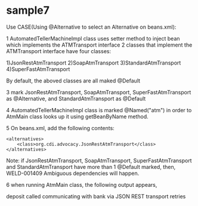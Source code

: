sample7
===============

Use CASE(Using @Alternative to select an Alternative on beans.xml):

1 AutomatedTellerMachineImpl class uses setter method to inject bean which implements the ATMTransport interface
2 classes that implement the ATMTransport interface have four classes:

1)JsonRestAtmTransport
2)SoapAtmTransport
3)StandardAtmTransport
4)SuperFastAtmTransport

By default, the aboved classes are all maked @Default

3 mark JsonRestAtmTransport,  SoapAtmTransport, SuperFastAtmTransport as @Alternative, and StandardAtmTransport as @Default

4 AutomatedTellerMachineImpl class is marked @Named("atm") in order to AtmMain class looks up it using getBeanByName method.

5 On beans.xml, add the following contents:

	<alternatives>
		<class>org.cdi.advocacy.JsonRestAtmTransport</class>
	</alternatives>
	
Note:  if JsonRestAtmTransport,  SoapAtmTransport, SuperFastAtmTransport and StandardAtmTransport have more than 1 @Default marked, 
then, WELD-001409 Ambiguous dependencies will happen.

6 when running AtmMain class,  the following output appears,

deposit called
communicating with bank via JSON REST transport retries
